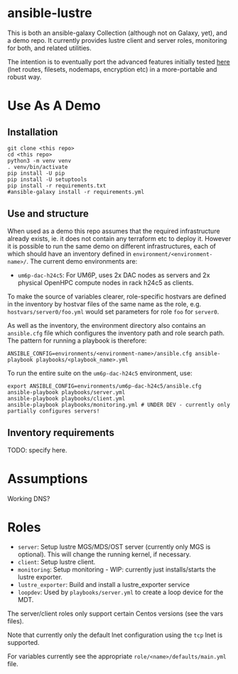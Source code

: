 # ansible-lustre

This is both an ansible-galaxy Collection (although not on Galaxy, yet), and a demo repo. It currently provides lustre client and server roles, monitoring for both, and related utilities.

The intention is to eventually port the advanced features initially tested [here](https://github.com/stackhpc/ansible-lustre/tree/vss) (lnet routes, filesets, nodemaps, encryption etc) in a more-portable and robust way.

# Use As A Demo

## Installation

    git clone <this repo>
    cd <this repo>
    python3 -m venv venv
    . venv/bin/activate
    pip install -U pip
    pip install -U setuptools
    pip install -r requirements.txt
    #ansible-galaxy install -r requirements.yml

## Use and structure

When used as a demo this repo assumes that the required infrastructure already exists, ie. it does not contain any terraform etc to deploy it. However it is possible to run the same demo on different infrastructures, each of which should have an inventory defined in `environment/<environment-name>/`. The current demo environments are:
- `um6p-dac-h24c5`: For UM6P, uses 2x DAC nodes as servers and 2x physical OpenHPC compute nodes in rack h24c5 as clients.

To make the source of variables clearer, role-specific hostvars are defined in the inventory by hostvar files of the same name as the role, e.g. `hostvars/server0/foo.yml` would set parameters for role `foo` for `server0`.

As well as the inventory, the environment directory also contains an `ansible.cfg` file which configures the inventory path and role search path. The pattern for running a playbook is therefore:

    ANSIBLE_CONFIG=environments/<environment-name>/ansible.cfg ansible-playbook playbooks/<playbook_name>.yml


To run the entire suite on the `um6p-dac-h24c5` environment, use:

    export ANSIBLE_CONFIG=environments/um6p-dac-h24c5/ansible.cfg
    ansible-playbook playbooks/server.yml
    ansible-playbook playbooks/client.yml
    ansible-playbook playbooks/monitoring.yml # UNDER DEV - currently only partially configures servers!


## Inventory requirements
TODO: specify here.

# Assumptions

Working DNS?

# Roles

- `server`: Setup lustre MGS/MDS/OST server (currently only MGS is optional). This will change the running kernel, if necessary.
- `client`: Setup lustre client.
- `monitoring`: Setup monitoring - WIP: currently just installs/starts the lustre exporter.
- `lustre_exporter`: Build and install a lustre_exporter service
- `loopdev`: Used by `playbooks/server.yml` to create a loop device for the MDT.

The server/client roles only support certain Centos versions (see the vars files).

Note that currently only the default lnet configuration using the `tcp` lnet is supported.

For variables currently see the appropriate `role/<name>/defaults/main.yml` file.
